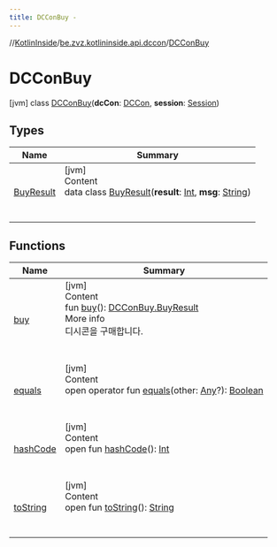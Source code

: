 ```yaml
---
title: DCConBuy -
---
```

//[KotlinInside](../../index.md)/[be.zvz.kotlininside.api.dccon](../index.md)/[DCConBuy](index.md)



# DCConBuy  
 [jvm] class [DCConBuy](index.md)(**dcCon**: [DCCon](../../be.zvz.kotlininside.api.type/-d-c-con/index.md), **session**: [Session](../../be.zvz.kotlininside.session/-session/index.md))   


## Types  
  
|  Name|  Summary| 
|---|---|
| <a name="be.zvz.kotlininside.api.dccon/DCConBuy.BuyResult///PointingToDeclaration/"></a>[BuyResult](-buy-result/index.md)| <a name="be.zvz.kotlininside.api.dccon/DCConBuy.BuyResult///PointingToDeclaration/"></a>[jvm]  <br>Content  <br>data class [BuyResult](-buy-result/index.md)(**result**: [Int](https://kotlinlang.org/api/latest/jvm/stdlib/kotlin/-int/index.html), **msg**: [String](https://kotlinlang.org/api/latest/jvm/stdlib/kotlin/-string/index.html))  <br><br><br>


## Functions  
  
|  Name|  Summary| 
|---|---|
| <a name="be.zvz.kotlininside.api.dccon/DCConBuy/buy/#/PointingToDeclaration/"></a>[buy](buy.md)| <a name="be.zvz.kotlininside.api.dccon/DCConBuy/buy/#/PointingToDeclaration/"></a>[jvm]  <br>Content  <br>fun [buy](buy.md)(): [DCConBuy.BuyResult](-buy-result/index.md)  <br>More info  <br>디시콘을 구매합니다.  <br><br><br>
| <a name="kotlin/Any/equals/#kotlin.Any?/PointingToDeclaration/"></a>[equals](../../be.zvz.kotlininside.utils/-string-util/-companion/index.md#%5Bkotlin%2FAny%2Fequals%2F%23kotlin.Any%3F%2FPointingToDeclaration%2F%5D%2FFunctions%2F578868537)| <a name="kotlin/Any/equals/#kotlin.Any?/PointingToDeclaration/"></a>[jvm]  <br>Content  <br>open operator fun [equals](../../be.zvz.kotlininside.utils/-string-util/-companion/index.md#%5Bkotlin%2FAny%2Fequals%2F%23kotlin.Any%3F%2FPointingToDeclaration%2F%5D%2FFunctions%2F578868537)(other: [Any](https://kotlinlang.org/api/latest/jvm/stdlib/kotlin/-any/index.html)?): [Boolean](https://kotlinlang.org/api/latest/jvm/stdlib/kotlin/-boolean/index.html)  <br><br><br>
| <a name="kotlin/Any/hashCode/#/PointingToDeclaration/"></a>[hashCode](../../be.zvz.kotlininside.utils/-string-util/-companion/index.md#%5Bkotlin%2FAny%2FhashCode%2F%23%2FPointingToDeclaration%2F%5D%2FFunctions%2F578868537)| <a name="kotlin/Any/hashCode/#/PointingToDeclaration/"></a>[jvm]  <br>Content  <br>open fun [hashCode](../../be.zvz.kotlininside.utils/-string-util/-companion/index.md#%5Bkotlin%2FAny%2FhashCode%2F%23%2FPointingToDeclaration%2F%5D%2FFunctions%2F578868537)(): [Int](https://kotlinlang.org/api/latest/jvm/stdlib/kotlin/-int/index.html)  <br><br><br>
| <a name="kotlin/Any/toString/#/PointingToDeclaration/"></a>[toString](../../be.zvz.kotlininside.utils/-string-util/-companion/index.md#%5Bkotlin%2FAny%2FtoString%2F%23%2FPointingToDeclaration%2F%5D%2FFunctions%2F578868537)| <a name="kotlin/Any/toString/#/PointingToDeclaration/"></a>[jvm]  <br>Content  <br>open fun [toString](../../be.zvz.kotlininside.utils/-string-util/-companion/index.md#%5Bkotlin%2FAny%2FtoString%2F%23%2FPointingToDeclaration%2F%5D%2FFunctions%2F578868537)(): [String](https://kotlinlang.org/api/latest/jvm/stdlib/kotlin/-string/index.html)  <br><br><br>

